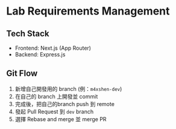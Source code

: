 # Lab Requirements Management

## Tech Stack

- Frontend: Next.js (App Router)
- Backend: Express.js

## Git Flow

1. 新增自己開發用的 branch (例：`m4xshen-dev`)
2. 在自己的 branch 上開發並 commit
3. 完成後，把自己的branch push 到 remote
4. 發起 Pull Request 到 `dev` branch
5. 選擇 Rebase and merge 並 merge PR
